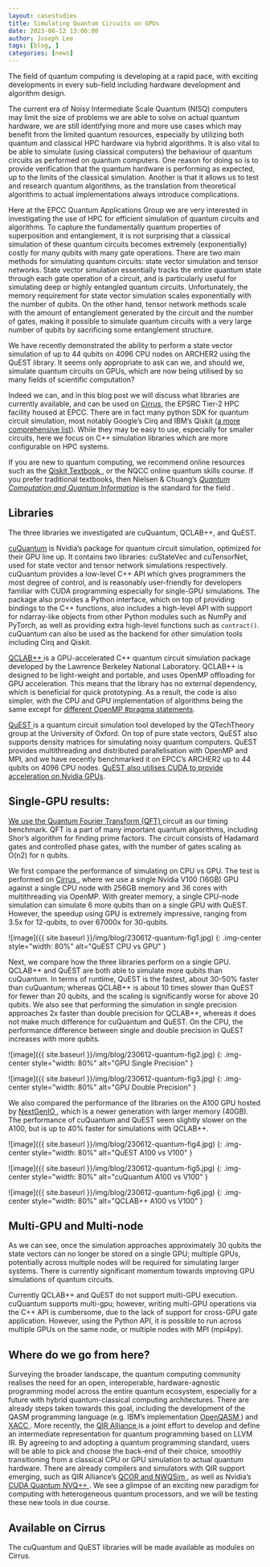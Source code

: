 ```yaml
---
layout: casestudies
title: Simulating Quantum Circuits on GPUs
date: 2023-06-12 13:00:00
author: Joseph Lee
tags: [blog, ] 
categories: [news]
---
```


The field of quantum computing is developing at a rapid pace, with exciting developments in every sub-field including hardware development and algorithm design. 


<!--more-->


The current era of Noisy Intermediate Scale Quantum (NISQ) computers may limit the size of problems we are able to solve on actual quantum hardware, we are still identifying more and more use cases which may benefit from the limited quantum resources, especially by utilizing both quantum and classical HPC hardware via hybrid algorithms. It is also vital to be able to simulate (using classical computers) the behaviour of quantum circuits as performed on quantum computers. One reason for doing so is to provide verification that the quantum hardware is performing as expected, up to the limits of the classical simulation. Another is that it allows us to test and research quantum algorithms, as the translation from theoretical algorithms to actual implementations always introduce complications. 

Here at the EPCC Quantum Applications Group we are very interested in investigating the use of HPC for efficient simulation of quantum circuits and algorithms. To capture the fundamentally quantum properties of superposition and entanglement, it is not surprising that a classical simulation of these quantum circuits becomes extremely (exponentially) costly for many qubits with many gate operations. There are two main methods for simulating quantum circuits: state vector simulation and tensor networks. State vector simulation essentially tracks the entire quantum state through each gate operation of a circuit, and is particularly useful for simulating deep or highly entangled quantum circuits. Unfortunately, the memory requirement for state vector simulation scales exponentially with the number of qubits. On the other hand, tensor network methods scale with the amount of entanglement generated by the circuit and the number of gates, making it possible to simulate quantum circuits with a very large number of qubits by sacrificing some entanglement structure.

We have recently demonstrated the ability to perform a state vector simulation of up to 44 qubits on 4096 CPU nodes on ARCHER2 using the QuEST library. It seems only appropriate to ask can we, and should we, simulate quantum circuits on GPUs, which are now being utilised by so many fields of scientific computation?

Indeed we can, and in this blog post we will discuss what libraries are currently available, and can be used on [Cirrus](https://www.cirrus.ac.uk/), the EPSRC Tier-2 HPC facility housed at EPCC. There are in fact many python SDK for quantum circuit simulation, most notably Google’s Cirq and IBM’s Qiskit ([a more comprehensive list](https://quantiki.org/wiki/list-qc-simulators)). While they may be easy to use, especially for smaller circuits, here we focus on C++ simulation libraries which are more configurable on HPC systems.

If you are new to quantum computing, we recommend online resources such as the [Qiskit Textbook ](https://qiskit.org/learn/), or the NQCC online quantum skills course. If you prefer traditional textbooks, then Nielsen & Chuang’s [*Quantum Computation and Quantum Information*](https://www.cambridge.org/highereducation/books/quantum-computation-and-quantum-information/01E10196D0A682A6AEFFEA52D53BE9AE?utm_campaign=shareaholic&utm_medium=copy_link&utm_source=bookmark) is the standard for the field . 

## Libraries

The three libraries we investigated are cuQuantum, QCLAB++, and QuEST. 

[cuQuantum](https://developer.nvidia.com/cuquantum-sdk) is Nvidia’s package for quantum circuit simulation, optimized for their GPU line up. It contains two libraries: cuStateVec and cuTensorNet, used for state vector and tensor network simulations respectively. cuQuantum provides a low-level C++ API which gives programmers the most degree of control, and is reasonably user-friendly for developers familiar with CUDA programming especially for single-GPU simulations. The package also provides a Python interface, which on top of providing bindings to the C++ functions, also includes a high-level API with support for ndarray-like objects from other Python modules such as NumPy and PyTorch, as well as providing extra high-level functions such as `contract()`. cuQuantum can also be used as the backend for other simulation tools including Cirq and Qiskit. 

[QCLAB++ ](https://github.com/QuantumComputingLab/qclabpp) is a GPU-accelerated C++ quantum circuit simulation package developed by the Lawrence Berkeley National Laboratory. QCLAB++ is designed to be light-weight and portable, and uses OpenMP offloading for GPU acceleration. This means that the library has no external dependency, which is beneficial for quick prototyping. As a result, the code is also simpler, with the CPU and GPU implementation of algorithms being the same except for [different OpenMP #pragma statements](https://arxiv.org/pdf/2303.00123.pdf). 

[QuEST ](https://github.com/QuEST-Kit/QuEST) is a quantum circuit simulation tool developed by the QTechTheory group at the University of Oxford. On top of pure state vectors, QuEST also supports density matrices for simulating noisy quantum computers. QuEST provides multithreading and distributed parallelisation with OpenMP and MPI, and we have recently benchmarked it on EPCC’s ARCHER2 up to 44 qubits on 4096 CPU nodes. [QuEST also utilises CUDA to provide acceleration on Nvidia GPUs](https://www.nature.com/articles/s41598-019-47174-9). 

## Single-GPU results:

[We use the Quantum Fourier Transform (QFT) ](https://en.wikipedia.org/wiki/Quantum_Fourier_transform) circuit as our timing benchmark. QFT is a part of many important quantum algorithms, including Shor’s algorithm for finding prime factors. The circuit consists of Hadamard gates and controlled phase gates, with the number of gates scaling as O(n2) for n qubits. 

We first compare the performance of simulating on CPU vs GPU. The test is performed on [Cirrus ](https://www.cirrus.ac.uk/), where we use a single Nvidia V100 (16GB) GPU against a single CPU node with 256GB memory and 36 cores with multithreading via OpenMP. With greater memory, a single CPU-node simulation can simulate 6 more qubits than on a single GPU with QuEST. However, the speedup using GPU is extremely impressive, ranging from 3.5x for 12-qubits, to over 67000x for 30-qubits. 

 


![image]({{ site.baseurl }}/img/blog/230612-quantum-fig1.jpg)
{: .img-center style="width: 80%" 
alt="QuEST CPU vs GPU" }


Next, we compare how the three libraries perform on a single GPU. QCLAB++ and QuEST are both able to simulate more qubits than cuQuantum. In terms of runtime, QuEST is the fastest, about 30-50% faster than cuQuantum; whereas QCLAB++ is about 10 times slower than QuEST for fewer than 20 qubits, and the scaling is significantly worse for above 20 qubits. We also see that performing the simulation in single precision approaches 2x faster than double precision for QCLAB++, whereas it does not make much difference for cuQuantum and QuEST. On the CPU, the performance difference between single and double precision in QuEST increases with more qubits.

  
![image]({{ site.baseurl }}/img/blog/230612-quantum-fig2.jpg)
{: .img-center style="width: 80%" 
alt="GPU Single Precision" }


![image]({{ site.baseurl }}/img/blog/230612-quantum-fig3.jpg)
{: .img-center style="width: 80%" 
alt="GPU Double Precision" }

We also compared the performance of the libraries on the A100 GPU hosted by [NextGenIO ](https://www.epcc.ed.ac.uk/whats-happening/articles/novel-architectures-and-hardware-hosted-epcc), which is a newer generation with larger memory (40GB). The performance of cuQuantum and QuEST seem slightly slower on the A100, but is up to 40% faster for simulations with QCLAB++.  

![image]({{ site.baseurl }}/img/blog/230612-quantum-fig4.jpg)
{: .img-center style="width: 80%" 
alt="QuEST A100 vs V100" }

![image]({{ site.baseurl }}/img/blog/230612-quantum-fig5.jpg)
{: .img-center style="width: 80%" 
alt="cuQuantum A100 vs V100" }


![image]({{ site.baseurl }}/img/blog/230612-quantum-fig6.jpg)
{: .img-center style="width: 80%" 
alt="QCLAB++ A100 vs V100" }
   
## Multi-GPU and Multi-node

As we can see, once the simulation approaches approximately 30 qubits the state vectors can no longer be stored on a single GPU; multiple GPUs, potentially across multiple nodes will be required for simulating larger systems. There is currently significant momentum towards improving GPU simulations of quantum circuits.

Currently QCLAB++ and QuEST do not support multi-GPU execution. cuQuantum supports multi-gpu; however, writing multi-GPU operations via the C++ API is cumbersome, due to the lack of support for cross-GPU gate application. However, using the Python API, it is possible to run across multiple GPUs on the same node, or multiple nodes with MPI (mpi4py). 


## Where do we go from here?

Surveying the broader landscape, the quantum computing community realises the need for an open, interoperable, hardware-agnostic programming model across the entire quantum ecosystem, especially for a future with hybrid quantum-classical computing architectures. There are already steps taken towards this goal, including the development of the QASM programming language (e.g. IBM’s implementation [OpenQASM ](https://openqasm.com/) ) and [XACC ](https://arxiv.org/abs/1911.02452). More recently, the [QIR Alliance ](https://www.qir-alliance.org/) is a joint effort to develop and define an intermediate representation for quantum programming based on LLVM IR. By agreeing to and adopting a quantum programming standard, users will be able to pick and choose the back-end of their choice, smoothly transitioning from a classical CPU or GPU simulation to actual quantum hardware. There are already compilers and simulators with QIR support emerging, such as QIR Alliance’s [QCOR and NWQSim ](https://www.qir-alliance.org/projects/), as well as Nvidia’s [CUDA Quantum NVQ++ ](https://nvidia.github.io/cuda-quantum/). We see a glimpse of an exciting new paradigm for computing with heterogeneous quantum processors, and we will be testing these new tools in due course.

## Available on Cirrus

The cuQuantum and QuEST libraries will be made available as modules on Cirrus.










<!--

<img src="{{ site.baseurl }}/img/news/210127-IMG_0126.jpg" alt="ARCHER2" title="ARCHER2"/>

<img src="{{ site.baseurl }}/img/logos/euro-cc.jpg" alt="EuroCC" title="EuroCC" align="right" width="10%" />

<a href="https:www        ">
<img src="{{ site.baseurl }}/img/blog/211030-uk-stats-auth.jpg" alt="ARCHER2" title="ARCHER2" style="width: 30%"   /></a>



![image]({{ site.baseurl }}/img/blog/210412-systems-blog_pic2.jpg)
{: .img-center style="width: 60%" 
alt="ARCHER2" 
title="ARCHER2"}



<div>

<iframe title="Video"  width="1000" height="560" src="https://www.youtube.com/embed/UXHE7ljmhaQ" frameborder="0" allow="accelerometer; autoplay; encrypted-media; gyroscope; picture-in-picture" allowfullscreen></iframe>

</div>


-->